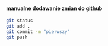 #### manualne dodawanie zmian do github

```bash
git status  
git add . 
git commit -m "pierwszy" 
git push   
```
